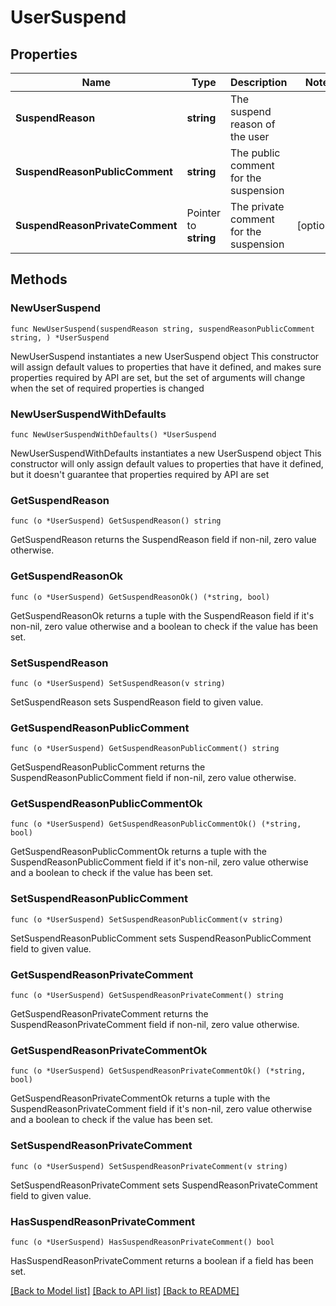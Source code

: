 # UserSuspend

## Properties

Name | Type | Description | Notes
------------ | ------------- | ------------- | -------------
**SuspendReason** | **string** | The suspend reason of the user | 
**SuspendReasonPublicComment** | **string** | The public comment for the suspension | 
**SuspendReasonPrivateComment** | Pointer to **string** | The private comment for the suspension | [optional] 

## Methods

### NewUserSuspend

`func NewUserSuspend(suspendReason string, suspendReasonPublicComment string, ) *UserSuspend`

NewUserSuspend instantiates a new UserSuspend object
This constructor will assign default values to properties that have it defined,
and makes sure properties required by API are set, but the set of arguments
will change when the set of required properties is changed

### NewUserSuspendWithDefaults

`func NewUserSuspendWithDefaults() *UserSuspend`

NewUserSuspendWithDefaults instantiates a new UserSuspend object
This constructor will only assign default values to properties that have it defined,
but it doesn't guarantee that properties required by API are set

### GetSuspendReason

`func (o *UserSuspend) GetSuspendReason() string`

GetSuspendReason returns the SuspendReason field if non-nil, zero value otherwise.

### GetSuspendReasonOk

`func (o *UserSuspend) GetSuspendReasonOk() (*string, bool)`

GetSuspendReasonOk returns a tuple with the SuspendReason field if it's non-nil, zero value otherwise
and a boolean to check if the value has been set.

### SetSuspendReason

`func (o *UserSuspend) SetSuspendReason(v string)`

SetSuspendReason sets SuspendReason field to given value.


### GetSuspendReasonPublicComment

`func (o *UserSuspend) GetSuspendReasonPublicComment() string`

GetSuspendReasonPublicComment returns the SuspendReasonPublicComment field if non-nil, zero value otherwise.

### GetSuspendReasonPublicCommentOk

`func (o *UserSuspend) GetSuspendReasonPublicCommentOk() (*string, bool)`

GetSuspendReasonPublicCommentOk returns a tuple with the SuspendReasonPublicComment field if it's non-nil, zero value otherwise
and a boolean to check if the value has been set.

### SetSuspendReasonPublicComment

`func (o *UserSuspend) SetSuspendReasonPublicComment(v string)`

SetSuspendReasonPublicComment sets SuspendReasonPublicComment field to given value.


### GetSuspendReasonPrivateComment

`func (o *UserSuspend) GetSuspendReasonPrivateComment() string`

GetSuspendReasonPrivateComment returns the SuspendReasonPrivateComment field if non-nil, zero value otherwise.

### GetSuspendReasonPrivateCommentOk

`func (o *UserSuspend) GetSuspendReasonPrivateCommentOk() (*string, bool)`

GetSuspendReasonPrivateCommentOk returns a tuple with the SuspendReasonPrivateComment field if it's non-nil, zero value otherwise
and a boolean to check if the value has been set.

### SetSuspendReasonPrivateComment

`func (o *UserSuspend) SetSuspendReasonPrivateComment(v string)`

SetSuspendReasonPrivateComment sets SuspendReasonPrivateComment field to given value.

### HasSuspendReasonPrivateComment

`func (o *UserSuspend) HasSuspendReasonPrivateComment() bool`

HasSuspendReasonPrivateComment returns a boolean if a field has been set.


[[Back to Model list]](../README.md#documentation-for-models) [[Back to API list]](../README.md#documentation-for-api-endpoints) [[Back to README]](../README.md)


